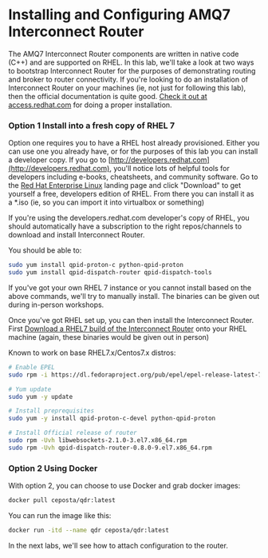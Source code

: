 # Installing and Configuring AMQ7 Interconnect Router

The AMQ7 Interconnect Router components are written in native code (C++) and are supported on RHEL. In this lab, we'll take a look at two ways to bootstrap Interconnect Router for the purposes of demonstrating routing and broker to router connectivity. If you're looking to do an installation of Interconnect Router on your machines (ie, not just for following this lab), then the official documentation is quite good. [Check it out at access.redhat.com](https://access.redhat.com/documentation/en-us/red_hat_jboss_amq/7.0/html/using_amq_interconnect/installation) for doing a proper installation.


### Option 1 Install into a fresh copy of RHEL 7

Option one requires you to have a RHEL host already provisioned. Either you can use one you already have, or for the purposes of this lab you can install a developer copy. If you go to [http://developers.redhat.com](http://developers.redhat.com), you'll notice lots of helpful tools for developers including e-books, cheatsheets, and community software. Go to the [Red Hat Enterprise Linux](https://developers.redhat.com/products/rhel/overview/) landing page and click "Download" to get yourself a free, developers edition of RHEL. From there you can install it as a *.iso (ie, so you can import it into virtualbox or something)

If you're using the developers.redhat.com developer's copy of RHEL, you should automatically have a subscription to the right repos/channels to download and install Interconnect Router.

You should be able to:

```bash
sudo yum install qpid-proton-c python-qpid-proton
sudo yum install qpid-dispatch-router qpid-dispatch-tools
```

If you've got your own RHEL 7 instance or you cannot install based on the above commands, we'll try to manually install. The binaries can be given out during in-person workshops.

Once you've got RHEL set up, you can then install the Interconnect Router. First [Download a RHEL7 build of the Interconnect Router]() onto your RHEL machine (again, these binaries would be given out in person) 


Known to work on base RHEL7.x/Centos7.x distros:

```bash
# Enable EPEL
sudo rpm -i https://dl.fedoraproject.org/pub/epel/epel-release-latest-7.noarch.rpm

# Yum update
sudo yum -y update

# Install preprequisites
sudo yum -y install qpid-proton-c-devel python-qpid-proton

# Install Official release of router
sudo rpm -Uvh libwebsockets-2.1.0-3.el7.x86_64.rpm
sudo rpm -Uvh qpid-dispatch-router-0.8.0-9.el7.x86_64.rpm 
```

### Option 2 Using Docker

With option 2, you can choose to use Docker and grab docker images:

```bash
docker pull ceposta/qdr:latest
```

You can run the image like this:

```bash
docker run -itd --name qdr ceposta/qdr:latest
```

In the next labs, we'll see how to attach configuration to the router.

